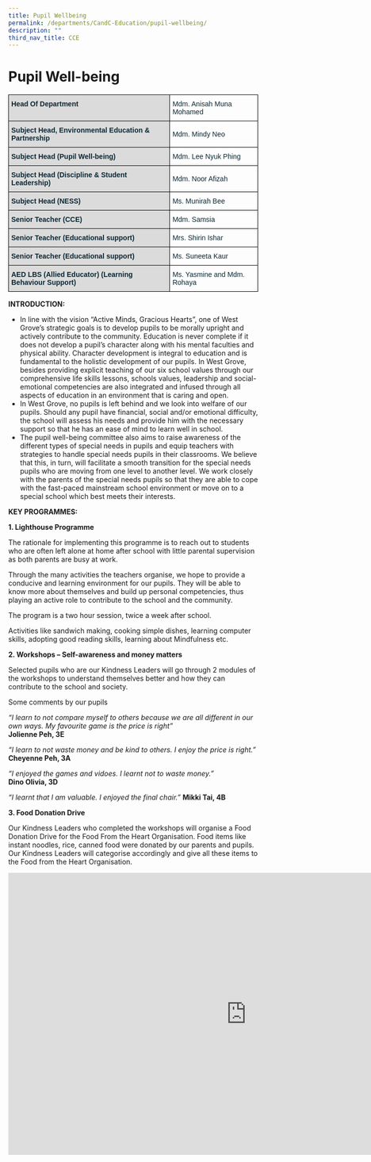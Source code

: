 ```yaml
---
title: Pupil Wellbeing
permalink: /departments/CandC-Education/pupil-wellbeing/
description: ""
third_nav_title: CCE
---
```

# Pupil Well-being
<style type="text/css">
.tg  {border-collapse:collapse;border-spacing:0;}
.tg td{border-color:black;border-style:solid;border-width:1px;font-family:Arial, sans-serif;font-size:14px;
  overflow:hidden;padding:10px 5px;word-break:normal;}
.tg th{border-color:black;border-style:solid;border-width:1px;font-family:Arial, sans-serif;font-size:14px;
  font-weight:normal;overflow:hidden;padding:10px 5px;word-break:normal;}
.tg .tg-s5dh{color:#0C2733;text-align:left;vertical-align:middle}
.tg .tg-ytt9{background-color:#DBDBDB;color:#0C2733;font-weight:bold;text-align:left;vertical-align:top}
</style>
<table class="tg">
<thead>
  <tr>
    <th class="tg-ytt9">Head Of Department</th>
    <th class="tg-s5dh">Mdm. Anisah Muna Mohamed<br></th>
  </tr>
</thead>
<tbody>
  <tr>
    <td class="tg-ytt9">Subject Head, Environmental Education &amp; Partnership<br></td>
    <td class="tg-s5dh">Mdm. Mindy Neo<br></td>
  </tr>
  <tr>
    <td class="tg-ytt9">Subject Head (Pupil Well-being)<br></td>
    <td class="tg-s5dh">Mdm. Lee Nyuk Phing<br></td>
  </tr>
  <tr>
    <td class="tg-ytt9">Subject Head (Discipline &amp; Student Leadership)</td>
    <td class="tg-s5dh">Mdm. Noor Afizah</td>
  </tr>
  <tr>
    <td class="tg-ytt9">Subject Head (NESS)</td>
    <td class="tg-s5dh">Ms. Munirah Bee<br></td>
  </tr>
  <tr>
    <td class="tg-ytt9">Senior Teacher (CCE)</td>
    <td class="tg-s5dh">Mdm. Samsia<br></td>
  </tr>
  <tr>
    <td class="tg-ytt9">Senior Teacher (Educational support)<br></td>
    <td class="tg-s5dh">Mrs. Shirin Ishar<br></td>
  </tr>
  <tr>
    <td class="tg-ytt9">Senior Teacher (Educational support)<br></td>
    <td class="tg-s5dh">Ms. Suneeta Kaur<br></td>
  </tr>
   <tr>
    <td class="tg-ytt9">AED LBS (Allied Educator) (Learning Behaviour Support)<br></td>
    <td class="tg-s5dh">Ms. Yasmine and Mdm. Rohaya</td>
  </tr>
</tbody>
</table>

**INTRODUCTION:**

* In line with the vision “Active Minds, Gracious Hearts”, one of West Grove’s strategic goals is to develop pupils to be morally upright and actively contribute to the community. Education is never complete if it does not develop a pupil’s character along with his mental faculties and physical ability. Character development is integral to education and is fundamental to the holistic development of our pupils. In West Grove, besides providing explicit teaching of our six school values through our comprehensive life skills lessons, schools values, leadership and social-emotional competencies are also integrated and infused through all aspects of education in an environment that is caring and open.
* In West Grove, no pupils is left behind and we look into welfare of our pupils. Should any pupil have financial, social and/or emotional difficulty, the school will assess his needs and provide him with the necessary support so that he has an ease of mind to learn well in school.
* The pupil well-being committee also aims to raise awareness of the different types of special needs in pupils and equip teachers with strategies to handle special needs pupils in their classrooms. We believe that this, in turn, will facilitate a smooth transition for the special needs pupils who are moving from one level to another level. We work closely with the parents of the special needs pupils so that they are able to cope with the fast-paced mainstream school environment or move on to a special school which best meets their interests.

**KEY PROGRAMMES:**

**1. Lighthouse Programme**

The rationale for implementing this programme is to reach out to students who are often left alone at home after school with little parental supervision as both parents are busy at work.

Through the many activities the teachers organise, we hope to provide a conducive and learning environment for our pupils. They will be able to know more about themselves and build up personal competencies, thus playing an active role to contribute to the school and the community.

The program is a two hour session, twice a week after school.

Activities like sandwich making, cooking simple dishes, learning computer skills, adopting good reading skills, learning about Mindfulness etc.

**2. Workshops – Self-awareness and money matters**

Selected pupils who are our Kindness Leaders will go through 2 modules of the workshops to understand themselves better and how they can contribute to the school and society.
		 
Some comments by our pupils

*“I learn to not compare myself to others because we are all different in our own ways. My favourite game is the price is right”*<br>
**Jolienne Peh, 3E**


*“I learn to not waste money and be kind to others. I enjoy the price is right.”*<br>
**Cheyenne Peh, 3A**


*“I enjoyed the games and vidoes. I learnt not to waste money.”*<br>
**Dino Olivia, 3D**


*“I learnt that I am valuable. I enjoyed the final chair.”*
**Mikki Tai, 4B**

**3. Food Donation Drive**

Our Kindness Leaders who completed the workshops will organise a Food Donation Drive for the Food From the Heart Organisation. Food items like instant noodles, rice, canned food were donated by our parents and pupils. Our Kindness Leaders will categorise accordingly and give all these items to the Food from the Heart Organisation.

<iframe allowfullscreen="true" height="569" width="960" frameborder="0" src="https://docs.google.com/presentation/d/e/2PACX-1vSwz_czG7mpmzOJeQWBouzcE8r84iDilR0mfQB3_z-FGQvCU7bktPMwv9ILWKiwLoJxZdjiXgPlhbUE/embed?start=true&amp;loop=true&amp;delayms=3000"></iframe>